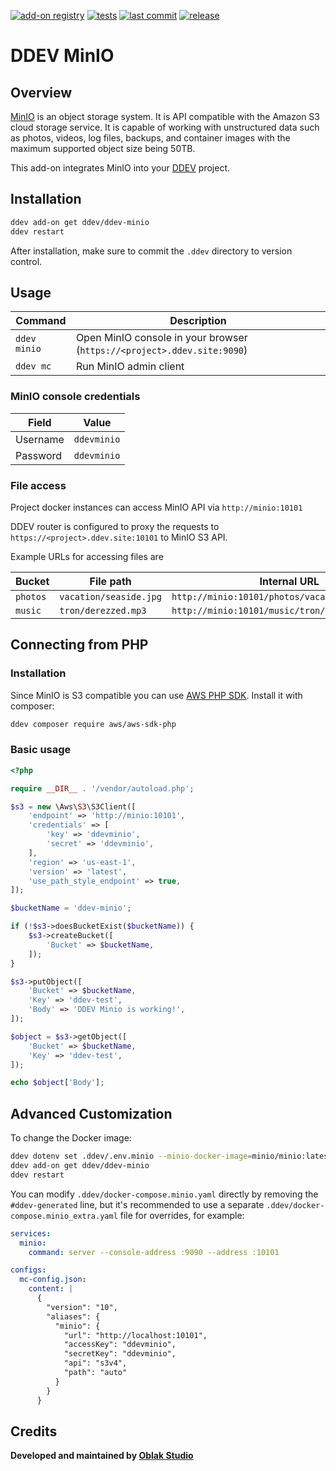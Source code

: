 [![add-on registry](https://img.shields.io/badge/DDEV-Add--on_Registry-blue)](https://addons.ddev.com)
[![tests](https://github.com/ddev/ddev-minio/actions/workflows/tests.yml/badge.svg?branch=main)](https://github.com/ddev/ddev-minio/actions/workflows/tests.yml?query=branch%3Amain)
[![last commit](https://img.shields.io/github/last-commit/ddev/ddev-minio)](https://github.com/ddev/ddev-minio/commits)
[![release](https://img.shields.io/github/v/release/ddev/ddev-minio)](https://github.com/ddev/ddev-minio/releases/latest)

# DDEV MinIO

## Overview

[MinIO](https://min.io/) is an object storage system. It is API compatible with the Amazon S3 cloud storage service. It is capable of working with unstructured data such as photos, videos, log files, backups, and container images with the maximum supported object size being 50TB.

This add-on integrates MinIO into your [DDEV](https://ddev.com/) project.

## Installation

```sh
ddev add-on get ddev/ddev-minio
ddev restart
```

After installation, make sure to commit the `.ddev` directory to version control.

## Usage

| Command | Description |
| ------- | ----------- |
| `ddev minio` | Open MinIO console in your browser (`https://<project>.ddev.site:9090`) |
| `ddev mc` | Run MinIO admin client |

### MinIO console credentials

| Field    | Value       |
|----------|-------------|
| Username | `ddevminio` |
| Password | `ddevminio` |

### File access

Project docker instances can access MinIO API via `http://minio:10101`

DDEV router is configured to proxy the requests to `https://<project>.ddev.site:10101` to MinIO S3 API.

Example URLs for accessing files are

| Bucket   | File path              | Internal URL                                     | External URL                                                    |
|----------|------------------------|--------------------------------------------------|-----------------------------------------------------------------|
| `photos` | `vacation/seaside.jpg` | `http://minio:10101/photos/vacation/seaside.jpg` | `https://<project>.ddev.site:10101/photos/vacation/seaside.jpg` |
| `music`  | `tron/derezzed.mp3`    | `http://minio:10101/music/tron/derezzed.mp3`     | `https://<project>.ddev.site:10101/music/tron/derezzed.mp3`     |

## Connecting from PHP

### Installation

Since MinIO is S3 compatible you can use [AWS PHP SDK](https://packagist.org/packages/aws/aws-sdk-php). Install it with composer:

```bash
ddev composer require aws/aws-sdk-php
```

### Basic usage

```php
<?php

require __DIR__ . '/vendor/autoload.php';

$s3 = new \Aws\S3\S3Client([
    'endpoint' => 'http://minio:10101',
    'credentials' => [
        'key' => 'ddevminio',
        'secret' => 'ddevminio',
    ],
    'region' => 'us-east-1',
    'version' => 'latest',
    'use_path_style_endpoint' => true,
]);

$bucketName = 'ddev-minio';

if (!$s3->doesBucketExist($bucketName)) {
    $s3->createBucket([
        'Bucket' => $bucketName,
    ]);
}

$s3->putObject([
    'Bucket' => $bucketName,
    'Key' => 'ddev-test',
    'Body' => 'DDEV Minio is working!',
]);

$object = $s3->getObject([
    'Bucket' => $bucketName,
    'Key' => 'ddev-test',
]);

echo $object['Body'];
```

## Advanced Customization

To change the Docker image:

```bash
ddev dotenv set .ddev/.env.minio --minio-docker-image=minio/minio:latest
ddev add-on get ddev/ddev-minio
ddev restart
```

You can modify `.ddev/docker-compose.minio.yaml` directly by removing the `#ddev-generated` line, but it's recommended to use a separate `.ddev/docker-compose.minio_extra.yaml` file for overrides, for example:

```yaml
services:
  minio:
    command: server --console-address :9090 --address :10101

configs:
  mc-config.json:
    content: |
      {
        "version": "10",
        "aliases": {
          "minio": {
            "url": "http://localhost:10101",
            "accessKey": "ddevminio",
            "secretKey": "ddevminio",
            "api": "s3v4",
            "path": "auto"
          }
        }
      }
```

## Credits

**Developed and maintained by [Oblak Studio](https://github.com/oblakstudio)**
